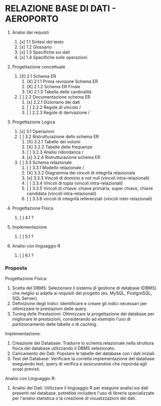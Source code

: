 # RELAZIONE BASE DI DATI - AEROPORTO

1. Analisi dei requisti
    1. [x] 1.1 Sintesi del testo
    2. [x] 1.2 Glossario
    3. [x] 1.3 Specifiche sui dati
    4. [x] 1.4 Specifiche sulle operazioni

2. Progettazione concettuale
    1. [X] 2.1 Schema ER
        1. [X] 2.1.1 Prima revisione Schema ER
        2. [X] 2.1.2 Schema ER Finale
        3. [X] 2.1.3 Tabella delle cardinalità
    2. [ ] 2.2 Documentazione schema ER
        1. [x] 2.2.1 Dizionario dei dati
        2. [ ] 2.2.2 Regole di vincolo /
        3. [ ] 2.2.3 Regole di derivazione /

3. Progettazione Logica
    1. [x] 3.1 Operazioni
    2. [ ] 3.2 Ristrutturazione dello schema ER
        1. [X] 3.2.1 Tabelle dei volumi
        2. [X] 3.2.2 Tabelle delle frequenze
        3. [ ] 3.2.3 Analisi ridondanza /
        4. [x] 3.2.4 Ristrutturazione schema ER
    3. [ ] 3.3 Schema relazionale
        1. [ ] 3.3.1 Modello relazionale /
        2. [X] 3.3.2 Diagramma dei vincoli di integrità relazionale
        3. [x] 3.3.3 Vincoli di dominio e not null (vincoli intra-relazionali)
        4. [ ] 3.3.4 Vincoli di tupla (vincoli intra-relazionali)
        5. [ ] 3.3.5 Vincoli di chiave: chiave primaria, super chiave, chiave candidata (vincoli intra-relazionali)
        6. [ ] 3.3.6 vincoli di integrità referenziali (vincoli inter-relazionali)

4. Progettazione Fisica
    1. [ ] 4.1 ?

5. Implementazione
    1. [ ] 5.1 ?

6. Analisi con linguaggio R
    1. [ ] 6.1 ?


### Proposta

Progettazione Fisica:
1. Scelta del DBMS: Selezionare il sistema di gestione di database (DBMS) che meglio si adatta ai requisiti del progetto (es. MySQL, PostgreSQL, SQL Server).
2. Definizione degli Indici: Identificare e creare gli indici necessari per ottimizzare le prestazioni delle query.
3. Tuning delle Prestazioni: Ottimizzare la progettazione del database per migliorare le prestazioni, considerando ad esempio l'uso di partizionamento delle tabelle o di caching.

Implementazione:
1. Creazione del Database: Tradurre lo schema relazionale nella struttura fisica del database utilizzando il DBMS selezionato.
2. Caricamento dei Dati: Popolare le tabelle del database con i dati iniziali.
3. Test del Database: Verificare la corretta implementazione del database eseguendo test, query di verifica e assicurandosi che risponda agli scopi previsti.

Analisi con Linguaggio R:
1. Analisi dei Dati: Utilizzare il linguaggio R per eseguire analisi sui dati presenti nel database, potrebbe includere l'uso di librerie specializzate per l'analisi statistica o la creazione di visualizzazioni dei dati.
